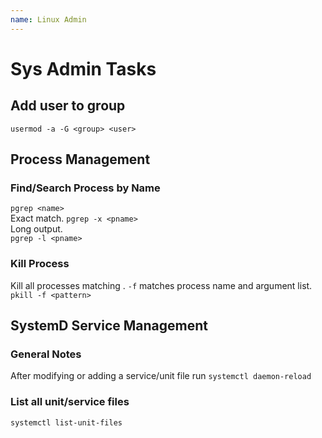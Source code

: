```yaml
---
name: Linux Admin
---
```


# Sys Admin Tasks

## Add user to group
`usermod -a -G <group> <user>`


## Process Management
### Find/Search Process by Name

`pgrep <name>`  
Exact match.
`pgrep -x <pname>`  
Long output.  
`pgrep -l <pname>`

### Kill Process
Kill all processes matching <pattern>. `-f` matches process name and argument list.  
`pkill -f <pattern>`


## SystemD Service Management
### General Notes
After modifying or adding a service/unit file run `systemctl daemon-reload`
### List all unit/service files
`systemctl list-unit-files`
